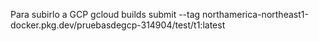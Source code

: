 Para subirlo a GCP
gcloud builds submit --tag northamerica-northeast1-docker.pkg.dev/pruebasdegcp-314904/test/t1:latest